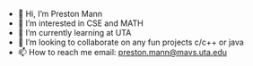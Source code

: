 - 👋 Hi, I’m Preston Mann
- 👀 I’m interested in CSE and MATH
- 🌱 I’m currently learning at UTA 
- 💞️ I’m looking to collaborate on any fun projects c/c++ or java
- 📫 How to reach me email: preston.mann@mavs.uta.edu

<!---
Hermeskid123/Hermeskid123 is a ✨ special ✨ repository because its `README.md` (this file) appears on your GitHub profile.
You can click the Preview link to take a look at your changes.
--->
